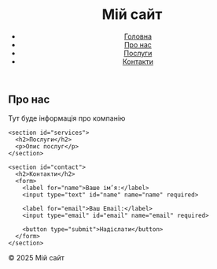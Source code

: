  <!DOCTYPE html>
<html lang="uk">
<head>
  <meta charset="UTF-8">
  <meta name="viewport" content="width=device-width, initial-scale=1.0">
  <title>Сторінка з меню навігації</title>
</head>
<body>
  <header>
    <h1>Мій сайт</h1>
    <nav aria-label="Головне меню">
      <ul>
        <li><a href="#home">Головна</a></li>
        <li><a href="#about">Про нас</a></li>
        <li><a href="#services">Послуги</a></li>
        <li><a href="#contact">Контакти</a></li>
      </ul>
    </nav>
  </header>

  <main id="home">
    <section id="about">
      <h2>Про нас</h2>
      <p>Тут буде інформація про компанію</p>
    </section>

    <section id="services">
      <h2>Послуги</h2>
      <p>Опис послуг</p>
    </section>

    <section id="contact">
      <h2>Контакти</h2>
      <form>
        <label for="name">Ваше ім’я:</label>
        <input type="text" id="name" name="name" required>

        <label for="email">Ваш Email:</label>
        <input type="email" id="email" name="email" required>

        <button type="submit">Надіслати</button>
      </form>
    </section>
  </main>

  <footer>
    <p>&copy; 2025 Мій сайт</p>
  </footer>
</body>
</html>


